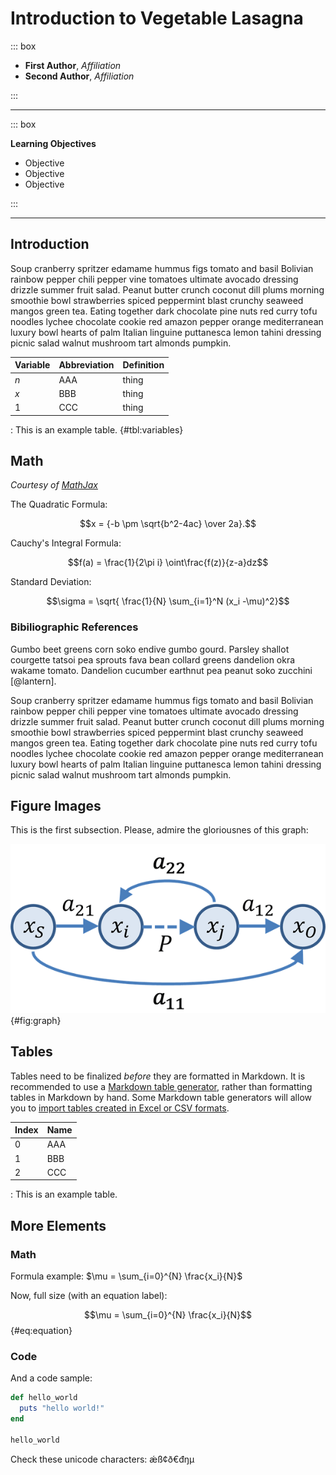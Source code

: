 # Introduction to Vegetable Lasagna

::: box

- **First Author**, _Affiliation_
- **Second Author**, _Affiliation_

:::

---

::: box

**Learning Objectives**

- Objective 
- Objective 
- Objective 

::: 

---

## Introduction

Soup cranberry spritzer edamame hummus figs tomato and basil Bolivian rainbow pepper chili pepper vine tomatoes ultimate avocado dressing drizzle summer fruit salad. Peanut butter crunch coconut dill plums morning smoothie bowl strawberries spiced peppermint blast crunchy seaweed mangos green tea. Eating together dark chocolate pine nuts red curry tofu noodles lychee chocolate cookie red amazon pepper orange mediterranean luxury bowl hearts of palm Italian linguine puttanesca lemon tahini dressing picnic salad walnut mushroom tart almonds pumpkin.

| Variable | Abbreviation | Definition |
| ----- | ---- | ----- | 
| $n$   | AAA  | thing |
| $x$   | BBB  | thing |
| $1$   | CCC  | thing |

: This is an example table. {#tbl:variables}

## Math 

_Courtesy of [MathJax](https://www.mathjax.org/#samples)_

The Quadratic Formula:

$$x = {-b \pm \sqrt{b^2-4ac} \over 2a}.$$

Cauchy's Integral Formula:

$$f(a) = \frac{1}{2\pi i} \oint\frac{f(z)}{z-a}dz$$

Standard Deviation:

$$\sigma = \sqrt{ \frac{1}{N} \sum_{i=1}^N (x_i -\mu)^2}$$

### Bibiliographic References

Gumbo beet greens corn soko endive gumbo gourd. Parsley shallot courgette tatsoi pea sprouts fava bean collard greens dandelion okra wakame tomato. Dandelion cucumber earthnut pea peanut soko zucchini [@lantern].

Soup cranberry spritzer edamame hummus figs tomato and basil Bolivian rainbow pepper chili pepper vine tomatoes ultimate avocado dressing drizzle summer fruit salad. Peanut butter crunch coconut dill plums morning smoothie bowl strawberries spiced peppermint blast crunchy seaweed mangos green tea. Eating together dark chocolate pine nuts red curry tofu noodles lychee chocolate cookie red amazon pepper orange mediterranean luxury bowl hearts of palm Italian linguine puttanesca lemon tahini dressing picnic salad walnut mushroom tart almonds pumpkin.

## Figure Images

This is the first subsection. Please, admire the gloriousnes of this graph:

![A cool graph](images/graph.png){#fig:graph}

## Tables

Tables need to be finalized _before_ they are formatted in Markdown. It is recommended to use a [Markdown table generator](https://www.tablesgenerator.com/markdown_tables), rather than formatting tables in Markdown by hand. Some Markdown table generators will allow you to [import tables created in Excel or CSV formats](https://jakebathman.github.io/Markdown-Table-Generator/). 

| Index | Name |
| ----- | ---- |
| 0     | AAA  |
| 1     | BBB  |
| 2     | CCC  |

: This is an example table.

## More Elements

### Math

Formula example: $\mu = \sum_{i=0}^{N} \frac{x_i}{N}$

Now, full size (with an equation label):

$$\mu = \sum_{i=0}^{N} \frac{x_i}{N}$$ {#eq:equation}

### Code

And a code sample:

```rb
def hello_world
  puts "hello world!"
end

hello_world
```

Check these unicode characters: ǽß¢ð€đŋμ

